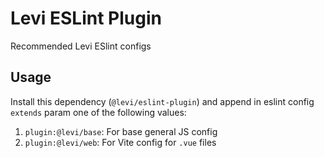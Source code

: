 # Levi ESLint Plugin

Recommended Levi ESlint configs

## Usage

Install this dependency (`@levi/eslint-plugin`) and append in eslint config `extends` param one of the following values:

1. `plugin:@levi/base`: For base general JS config
2. `plugin:@levi/web`: For Vite config for `.vue` files
